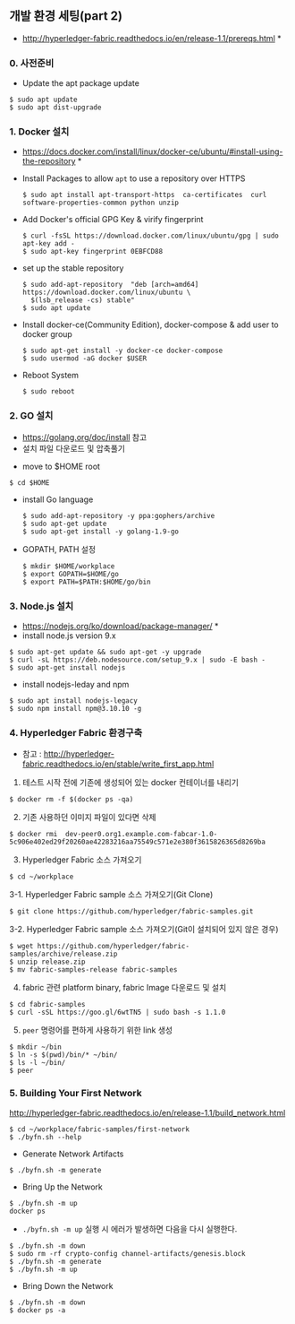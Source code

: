 ## 개발 환경 세팅(part 2)
* http://hyperledger-fabric.readthedocs.io/en/release-1.1/prereqs.html *

### 0. 사전준비
* Update the apt package update
```
$ sudo apt update
$ sudo apt dist-upgrade
```

### 1. Docker 설치
 * https://docs.docker.com/install/linux/docker-ce/ubuntu/#install-using-the-repository *
  
* Install Packages to allow ```apt``` to use a repository over HTTPS
  ```
  $ sudo apt install apt-transport-https  ca-certificates  curl  software-properties-common python unzip
  ```
* Add Docker's official GPG Key & virify fingerprint
  ```
  $ curl -fsSL https://download.docker.com/linux/ubuntu/gpg | sudo apt-key add -
  $ sudo apt-key fingerprint 0EBFCD88
  ```
* set up the stable repository
  ```
  $ sudo add-apt-repository  "deb [arch=amd64] https://download.docker.com/linux/ubuntu \
    $(lsb_release -cs) stable"
  $ sudo apt update
  ```
* Install docker-ce(Community Edition), docker-compose & add user to docker group
  ```
  $ sudo apt-get install -y docker-ce docker-compose
  $ sudo usermod -aG docker $USER
  ```
* Reboot System
  ```
  $ sudo reboot
  ```

### 2. GO 설치
  - https://golang.org/doc/install 참고
  - 설치 파일 다운로드 및 압축풀기
   
* move to $HOME root
 ```
 $ cd $HOME
 ```
* install Go language
  ```
  $ sudo add-apt-repository -y ppa:gophers/archive
  $ sudo apt-get update
  $ sudo apt-get install -y golang-1.9-go
  ```
* GOPATH, PATH 설정
  ```
  $ mkdir $HOME/workplace
  $ export GOPATH=$HOME/go
  $ export PATH=$PATH:$HOME/go/bin
  ```

### 3. Node.js 설치
* https://nodejs.org/ko/download/package-manager/ *
* install node.js version 9.x
```
$ sudo apt-get update && sudo apt-get -y upgrade
$ curl -sL https://deb.nodesource.com/setup_9.x | sudo -E bash -
$ sudo apt-get install nodejs
```
* install nodejs-leday and npm
```
$ sudo apt install nodejs-legacy
$ sudo npm install npm@3.10.10 -g
```

### 4. Hyperledger Fabric 환경구축
  -  참고 : http://hyperledger-fabric.readthedocs.io/en/stable/write_first_app.html

  1. 테스트 시작 전에 기존에 생성되어 있는 docker 컨테이너를 내리기
  ```
  $ docker rm -f $(docker ps -qa) 
  ```
  2. 기존 사용하던 이미지 파일이 있다면 삭제
  ```
  $ docker rmi  dev-peer0.org1.example.com-fabcar-1.0-5c906e402ed29f20260ae42283216aa75549c571e2e380f3615826365d8269ba
  ```
  3. Hyperledger Fabric 소스 가져오기
  ```
  $ cd ~/workplace
  ```
  3-1. Hyperledger Fabric sample 소스 가져오기(Git Clone)
  ```
  $ git clone https://github.com/hyperledger/fabric-samples.git
  ```
  3-2. Hyperledger Fabric sample 소스 가져오기(Git이 설치되어 있지 않은 경우)
  ```
  $ wget https://github.com/hyperledger/fabric-samples/archive/release.zip
  $ unzip release.zip
  $ mv fabric-samples-release fabric-samples
  ```
  4. fabric 관련 platform binary, fabric Image 다운로드 및 설치 
  ```
  $ cd fabric-samples
  $ curl -sSL https://goo.gl/6wtTN5 | sudo bash -s 1.1.0
  ```
  5. ```peer``` 명령어를 편하게 사용하기 위한 link 생성
  ```
  $ mkdir ~/bin
  $ ln -s $(pwd)/bin/* ~/bin/
  $ ls -l ~/bin/
  $ peer
  ```

### 5. Building Your First Network
http://hyperledger-fabric.readthedocs.io/en/release-1.1/build_network.html
 ```
 $ cd ~/workplace/fabric-samples/first-network
 $ ./byfn.sh --help
 ```

* Generate Network Artifacts
 ```
 $ ./byfn.sh -m generate
 ```
* Bring Up the Network
 ```
 $ ./byfn.sh -m up
 docker ps
 ```
* ```./byfn.sh -m up``` 실행 시 에러가 발생하면 다음을 다시 실행한다.
 ```
 $ ./byfn.sh -m down
 $ sudo rm -rf crypto-config channel-artifacts/genesis.block
 $ ./byfn.sh -m generate
 $ ./byfn.sh -m up
 ```
* Bring Down the Network
 ```
 $ ./byfn.sh -m down
 $ docker ps -a
 ```
